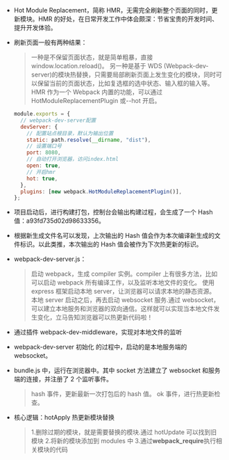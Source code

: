 - Hot Module Replacement，简称 HMR，无需完全刷新整个页面的同时，更新模块。HMR 的好处，在日常开发工作中体会颇深：节省宝贵的开发时间、提升开发体验。

- 刷新页面一般有两种结果：

  > 一种是不保留页面状态，就是简单粗暴，直接 window.location.reload()。
  > 另一种是基于 WDS (Webpack-dev-server)的模块热替换，只需要局部刷新页面上发生变化的模块，同时可以保留当前的页面状态，比如复选框的选中状态、输入框的输入等。
  > HMR 作为一个 Webpack 内置的功能，可以通过 HotModuleReplacementPlugin 或--hot 开启。

  ```js
  module.exports = {
    // webpack-dev-server配置
    devServer: {
      // 配置站点根目录，默认为输出位置
      static: path.resolve(__dirname, "dist"),
      // 设置端口号
      port: 8080,
      // 自动打开浏览器，访问index.html
      open: true,
      // 开启hmr
      hot: true,
    },
    plugins: [new webpack.HotModuleReplacementPlugin()],
  };
  ```

- 项目启动后，进行构建打包，控制台会输出构建过程，会生成了一个 Hash 值：a93fd735d02d98633356。

- 根据新生成文件名可以发现，上次输出的 Hash 值会作为本次编译新生成的文件标识。以此类推，本次输出的 Hash 值会被作为下次热更新的标识。

- webpack-dev-server.js：

  > 启动 webpack，生成 compiler 实例。compiler 上有很多方法，比如可以启动 webpack 所有编译工作，以及监听本地文件的变化。
  > 使用 express 框架启动本地 server，让浏览器可以请求本地的静态资源。
  > 本地 server 启动之后，再去启动 websocket 服务.通过 websocket，可以建立本地服务和浏览器的双向通信。这样就可以实现当本地文件发生变化，立马告知浏览器可以热更新代码啦！

- 通过插件 webpack-dev-middleware，实现对本地文件的监听

- webpack-dev-server 初始化 的过程中，启动的是本地服务端的 websocket。

- bundle.js 中，运行在浏览器中。其中 socket 方法建立了 websocket 和服务端的连接，并注册了 2 个监听事件。

  > hash 事件，更新最新一次打包后的 hash 值。
  > ok 事件，进行热更新检查。

- 核心逻辑：hotApply 热更新模块替换

  > 1.删除过期的模块，就是需要替换的模块.通过 hotUpdate 可以找到旧模块
  > 2.将新的模块添加到 modules 中 
  > 3.通过**webpack_require**执行相关模块的代码
